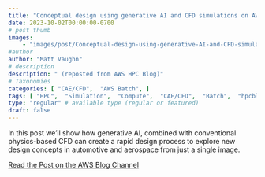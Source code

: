 ```yaml
---
title: "Conceptual design using generative AI and CFD simulations on AWS"
date: 2023-10-02T00:00:00-0700
# post thumb
images:
    - "images/post/Conceptual-design-using-generative-AI-and-CFD-simulations-on-AWS-1120x630.png"
#author
author: "Matt Vaughn"
# description
description: " (reposted from AWS HPC Blog)"
# Taxonomies
categories: [ "CAE/CFD",  "AWS Batch", ]
tags: [ "HPC",  "Simulation",  "Compute",  "CAE/CFD",  "Batch",  "hpcblog", ]
type: "regular" # available type (regular or featured)
draft: false
---
```


In this post we’ll show how generative AI, combined with conventional physics-based CFD can create a rapid design process to explore new design concepts in automotive and aerospace from just a single image.

<a href="https://aws.amazon.com/blogs/hpc/conceptual-design-using-generative-ai-and-cfd-simulations-on-aws/" class="btn btn-primary btn-lg active" role="button" aria-pressed="true" style="margin-top: 8px;">Read the Post on the AWS Blog Channel</a>